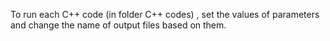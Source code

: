 To run each C++ code (in folder C++ codes) , set the values of parameters and change the name of output files based on them.
